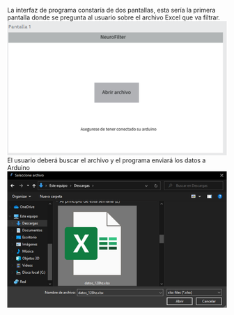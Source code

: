 La interfaz de programa constaría de dos pantallas, esta sería la primera pantalla donde 
se pregunta al usuario sobre el archivo Excel que va filtrar.
![img_6.png](img_7.png)
El usuario deberá buscar el archivo y el programa enviará los datos a Arduino
![img_8.png](img_6.png)